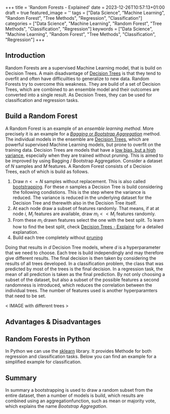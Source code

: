 +++
title = 'Random Forests - Explained'
date = 2023-12-26T10:57:13+01:00
draft = true
featured_image = ''
tags = ["Data Science", "Machine Learning", "Random Forest", "Tree Methods", "Regression", "Classification"]
categories = ["Data Science", "Machine Learning", "Random Forest", "Tree Methods", "Classification", "Regression"]
keywords = ["Data Science", "Machine Learning", "Random Forest", "Tree Methods", "Classification", "Regression"]
+++

## Introduction

Random Forests are a supervised Machine Learning model, that is build on Decision Trees. A main disadvantage of [Decision Trees]() is that they tend to overfit and often have difficuilties to generalize to new data. Random Forests try to overcome this weakness. They are build of a set of Decision Trees, which are combined to an ensemble model and their outcomes are converted into a single result. As Decision Trees, they can be used for classification and regression tasks.

## Build a Random Forest

A Random Forest is an example of an *ensemble learning method*. More precisely it is an example for a [*Bagging* or *Bootstrap Aggregation*]() method. The individual models in the ensemble are [Decision Trees](), which are powerful supervised Machine Learning models, but prone to overfit on the training data. Decision Trees are models that have a [low bias, but a high variance](), especially when they are trained without pruning. This is aimed to be improved by using Bagging / Bootstrap Aggregation. Consider a dataset of $N$ samples and $M$ features. A Random Forest consists of $s$ Decision Trees, each of which is build as follows.

1. Draw $n<=N$ samples without replacement. This is also called [bootstrapping](). For these $n$ samples a Decision Tree is build considering the following condistions. This is the step where the variance is reduced. The variance is reduced in the underlying dataset for the Decision Tree and therewith also in the Decision Tree itself.
2. At each node draw a subset of features randomly. That means, if at at node $i$, $M_i$ features are available, draw $m_i<<M_i$ features randomly. 
3. From these $m_i$ drawn features select the one with the best split. To learn how to find the best split, check [Decision Trees - Explaine]() for a detailed explanation.
4. Build each tree completely without [pruning]()

Doing that results in $d$ Decision Tree models, where $d$ is a hyperparameter that we need to choose. Each tree is build independingly and may therefore give different results. The final decision is then taken by considering the results of all trees developed. In a classification problem, the class that was predicted by most of the trees is the final decision. In a regression task, the mean of all prediction is taken as the final prediction. By not only choosing a subset of the dataset, but also a subset of the possible features a second randomness is introduced, which reduces the correlation between the individual trees. The number of features used is another hyperparamters that need to be set.

< IMAGE with different trees >

## Advantages & Disadvantages


## Random Forests in Python

In Python we can use the [sklearn]() library. It provides Methode for both regression and classification tasks. Below you can find an example for a simplified example for classification. 

## Summary
In summary a bootstrapping is used to draw a random subset from the entire dataset, then a number of models is build, which results are combined using an aggregationfunction, such as mean or majority vote, which explains the name *Bootstrap Aggregation*.
